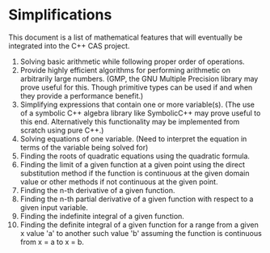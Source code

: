 # Simplifications

This document is a list of mathematical features that will eventually be integrated into the C++ CAS project.

1. Solving basic arithmetic while following proper order of operations.
2. Provide highly efficient algorithms for performing arithmetic on arbitrarily large numbers. (GMP, the GNU Multiple Precision
library may prove useful for this. Though primitive types can be used if and when they provide a performance benefit.)
2. Simplifying expressions that contain one or more variable(s). (The use of a symbolic C++ algebra library like SymbolicC++ may prove
useful to this end. Alternatively this functionality may be implemented from scratch using pure C++.)
3. Solving equations of one variable. (Need to interpret the equation in terms of the variable being solved for)
4. Finding the roots of quadratic equations using the quadratic formula.
5. Finding the limit of a given function at a given point using the direct substitution method if the function is continuous at the
 given domain value or other methods if not continuous at the given point.
6. Finding the n-th derivative of a given function.
7. Finding the n-th partial derivative of a given function with respect to a given input variable.
7. Finding the indefinite integral of a given function.
8. Finding the definite integral of a given function for a range from a given x value 'a' to another such value 'b' assuming the
function is continuous from x = a to x = b.
